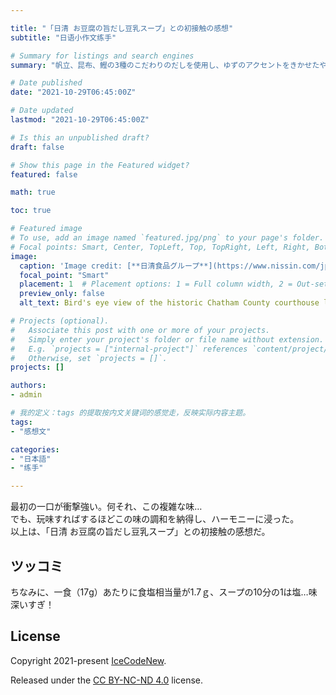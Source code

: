 ```yaml
---

title: "「日清 お豆腐の旨だし豆乳スープ」との初接触の感想"
subtitle: "日语小作文练手"

# Summary for listings and search engines
summary: "帆立、昆布、鰹の3種のこだわりのだしを使用し、ゆずのアクセントをきかせたやさしい味わいの豆乳仕立てのスープ。なめらかなとろけるおぼろ豆腐入り。"

# Date published
date: "2021-10-29T06:45:00Z"

# Date updated
lastmod: "2021-10-29T06:45:00Z"

# Is this an unpublished draft?
draft: false

# Show this page in the Featured widget?
featured: false

math: true

toc: true

# Featured image
# To use, add an image named `featured.jpg/png` to your page's folder.
# Focal points: Smart, Center, TopLeft, Top, TopRight, Left, Right, BottomLeft, Bottom, BottomRight.
image:
  caption: 'Image credit: [**日清食品グループ**](https://www.nissin.com/jp/products/items/10346)'
  focal_point: "Smart"
  placement: 1  # Placement options: 1 = Full column width, 2 = Out-set, 3 = Screen-width
  preview_only: false
  alt_text: Bird's eye view of the historic Chatham County courthouse located in downtown Pittsboro, North Carolina.

# Projects (optional).
#   Associate this post with one or more of your projects.
#   Simply enter your project's folder or file name without extension.
#   E.g. `projects = ["internal-project"]` references `content/project/deep-learning/index.md`.
#   Otherwise, set `projects = []`.
projects: []

authors:
- admin

# 我的定义：tags 的提取按内文关键词的感觉走，反映实际内容主题。
tags:
- "感想文"

categories:
- "日本語"
- "练手"

---
```


最初の一口が衝撃強い。何それ、この複雑な味…  
でも、玩味すればするほどこの味の調和を納得し、ハーモニーに浸った。  
以上は、「日清 お豆腐の旨だし豆乳スープ」との初接触の感想だ。  

## ツッコミ

ちなみに、一食（17g）あたりに食塩相当量が1.7ｇ、スープの10分の1は塩…味深いすぎ！  

## License

Copyright 2021-present [IceCodeNew](https://blog.icecode.xyz).

Released under the [CC BY-NC-ND 4.0](https://creativecommons.org/licenses/by-nc-nd/4.0/legalcode) license.
